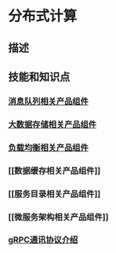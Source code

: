 # 分布式计算
## 描述

## 技能和知识点

### [消息队列相关产品组件](消息队列相关产品组件.md)

### [大数据存储相关产品组件](大数据存储相关产品组件.md)

### [负载均衡相关产品组件](负载均衡相关产品组件.md)

### [[数据缓存相关产品组件]]

### [[服务目录相关产品组件]]

### [[微服务架构相关产品组件]]

### [gRPC通讯协议介绍](gRPC通讯协议介绍.md)
